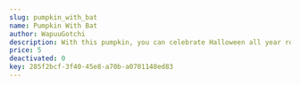 ```yaml
---
slug: pumpkin_with_bat
name: Pumpkin With Bat
author: WapuuGotchi
description: With this pumpkin, you can celebrate Halloween all year round. Special thanks go to the design team at Kitypaws Design.
price: 5
deactivated: 0
key: 285f2bcf-3f40-45e8-a70b-a0701148ed83
---
```

